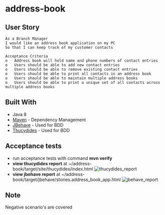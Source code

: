 # address-book

## User Story
```
As a Branch Manager
I would like an address book application on my PC
So that I can keep track of my customer contacts

Acceptance Criteria
o	Address book will hold name and phone numbers of contact entries
o	Users should be able to add new contact entries
o	Users should be able to remove existing contact entries
o	Users should be able to print all contacts in an address book
o	Users should be able to maintain multiple address books
o	Users should be able to print a unique set of all contacts across multiple address books
```
## Built With
* Java 8
* [Maven](https://maven.apache.org/) - Dependency Management
* [JBehave](http://jbehave.org/) - Used for BDD
* [Thucydides](http://www.thucydides.info/) - Used for BDD

## Acceptance tests
* run acceptance tests with command **mvn verify**
* **view thucydides report** at ~/address-book/target/site/thucydides/index.html
![thucydides_report](https://user-images.githubusercontent.com/12387336/31316150-75c7d214-ac73-11e7-89bc-2bc2bcc49bcb.PNG)
* **view jbehave report** at ~/address-book/target/jbehave/stories.address_book_app.html
![jbehave_report](https://user-images.githubusercontent.com/12387336/31316187-3b841ed6-ac74-11e7-8c5d-efa151a5ab11.PNG)


## Note
Negative scenario's are covered
